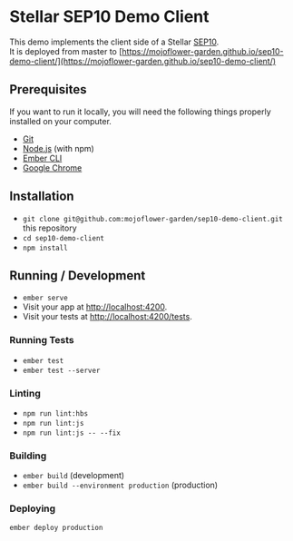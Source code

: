 # Stellar SEP10 Demo Client

This demo implements the client side of a Stellar
[SEP10](https://github.com/stellar/stellar-protocol/blob/master/ecosystem/sep-0010.md).  
It is deployed from master to [https://mojoflower-garden.github.io/sep10-demo-client/](https://mojoflower-garden.github.io/sep10-demo-client/)

## Prerequisites

If you want to run it locally, you will need the following things properly installed on your computer.

* [Git](https://git-scm.com/)
* [Node.js](https://nodejs.org/) (with npm)
* [Ember CLI](https://ember-cli.com/)
* [Google Chrome](https://google.com/chrome/)

## Installation

* `git clone git@github.com:mojoflower-garden/sep10-demo-client.git` this repository
* `cd sep10-demo-client`
* `npm install`

## Running / Development

* `ember serve`
* Visit your app at [http://localhost:4200](http://localhost:4200).
* Visit your tests at [http://localhost:4200/tests](http://localhost:4200/tests).

### Running Tests

* `ember test`
* `ember test --server`

### Linting

* `npm run lint:hbs`
* `npm run lint:js`
* `npm run lint:js -- --fix`

### Building

* `ember build` (development)
* `ember build --environment production` (production)

### Deploying

`ember deploy production`
